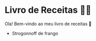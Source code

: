 # Livro de Receitas :man_cook:

Ola! Bem-vindo ao meu livro de receitas :wave:

- Strogonnoff de frango

